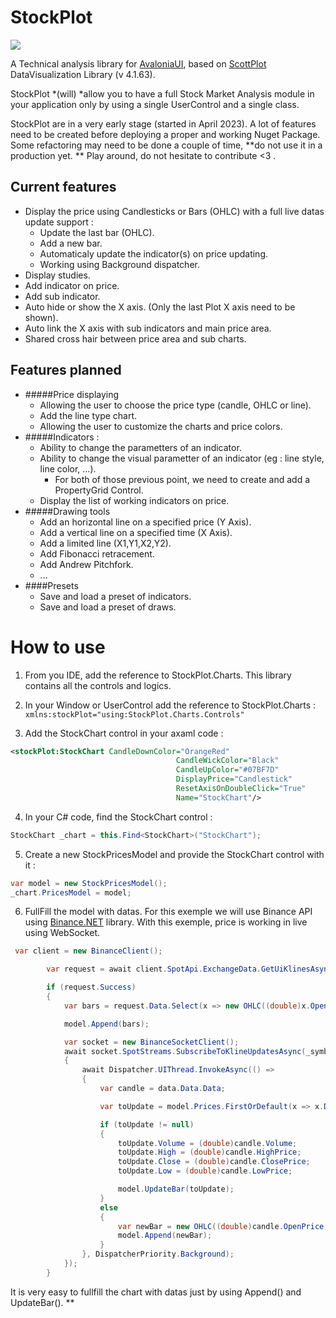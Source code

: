# StockPlot
![](StockPlot3.gif)

A Technical analysis library for [AvaloniaUI](https://avaloniaui.net/ "AvaloniaUI"), based on [ScottPlot](https://scottplot.net/ "ScottPlot") DataVisualization Library (v 4.1.63).

StockPlot *(will) *allow you to have a full Stock Market Analysis module in your application only by using a single UserControl and a single class. 

StockPlot are in a very early stage (started in April 2023). A lot of features need to be created before deploying a proper and working Nuget Package.
Some refactoring may need to be done a couple of time, **do not use it in a production yet. **
Play around, do not hesitate to contribute <3 .
## Current features
+ Display the price using Candlesticks or Bars (OHLC) with a full live datas update support :
	+ Update the last bar (OHLC).
	+ Add a new bar.
	+ Automaticaly update the indicator(s) on price updating.
	+ Working using Background dispatcher.
+ Display studies.
+ Add indicator on price.
+ Add sub indicator.
+ Auto hide or show the X axis. (Only the last Plot X axis need to be shown).
+ Auto link the X axis with sub indicators and main price area.
+ Shared cross hair between price area and sub charts.


## Features planned

+ #####Price displaying
	+ Allowing the user to choose the price type (candle, OHLC or line).
	+ Add the line type chart.
	+ Allowing the user to customize the charts and price colors.
+ #####Indicators :
	+ Ability to change the parametters of an indicator.
	+ Ability to change the visual parametter of an indicator (eg : line style, line color, ...).
		+ For both of those previous point, we need to create and add a PropertyGrid Control.
	+ Display the list of working indicators on price.
+ #####Drawing tools
	+ Add an horizontal line on a specified price (Y Axis).
	+ Add a vertical line on a specified time (X Axis).
	+ Add a limited line (X1,Y1,X2,Y2).
	+ Add Fibonacci retracement.
	+ Add Andrew Pitchfork.
	+ ...
+ ####Presets
	+ Save and load a preset of indicators.
	+ Save and load a preset of draws.

# How to use
1) From you IDE, add the reference to StockPlot.Charts.
This library contains all the controls and logics. 

2) In your Window or UserControl add the reference to StockPlot.Charts :
`xmlns:stockPlot="using:StockPlot.Charts.Controls"`

3) Add the StockChart control in your axaml code :
```xml
<stockPlot:StockChart CandleDownColor="OrangeRed"
						             CandleWickColor="Black"
						             CandleUpColor="#07BF7D"
						             DisplayPrice="Candlestick"
						             ResetAxisOnDoubleClick="True"
						             Name="StockChart"/>
```
4) In your C# code, find the StockChart control :
```csharp
StockChart _chart = this.Find<StockChart>("StockChart");
```
5) Create a new StockPricesModel and provide the StockChart control with it :
```csharp
var model = new StockPricesModel();
_chart.PricesModel = model;
```
6) FullFill the model with datas. For this exemple we will use Binance API using [Binance.NET](https://github.com/JKorf/Binance.Net "Binance.NET") library.
With this exemple, price is working in live using WebSocket.
```csharp
 var client = new BinanceClient();

        var request = await client.SpotApi.ExchangeData.GetUiKlinesAsync(_symbol, Binance.Net.Enums.KlineInterval.OneMinute, limit: 500);

        if (request.Success)
        {
            var bars = request.Data.Select(x => new OHLC((double)x.OpenPrice,(double)x.HighPrice, (double)x.LowPrice, (double)x.ClosePrice, x.OpenTime, TimeSpan.FromMinutes(1))).ToArray();

            model.Append(bars);

            var socket = new BinanceSocketClient();
            await socket.SpotStreams.SubscribeToKlineUpdatesAsync(_symbol, Binance.Net.Enums.KlineInterval.OneMinute, async (data) =>
            {
                await Dispatcher.UIThread.InvokeAsync(() =>
                {
                    var candle = data.Data.Data;

                    var toUpdate = model.Prices.FirstOrDefault(x => x.DateTime == candle.OpenTime);

                    if (toUpdate != null)
                    {
                        toUpdate.Volume = (double)candle.Volume;
                        toUpdate.High = (double)candle.HighPrice;
                        toUpdate.Close = (double)candle.ClosePrice;
                        toUpdate.Low = (double)candle.LowPrice;

                        model.UpdateBar(toUpdate);
                    }
                    else
                    {
                        var newBar = new OHLC((double)candle.OpenPrice, (double)candle.HighPrice, (double)candle.LowPrice, (double)candle.ClosePrice, candle.OpenTime, TimeSpan.FromMinutes(1));
                        model.Append(newBar);
                    }
                }, DispatcherPriority.Background);                       
            });
        }
```

It is very easy to fullfill the chart with datas just by using Append() and UpdateBar().
**
